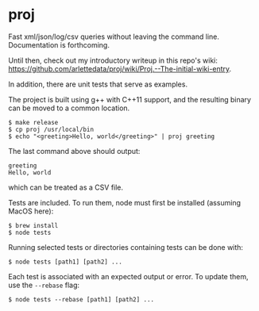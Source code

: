# proj
Fast xml/json/log/csv queries without leaving the command line.  Documentation is forthcoming.  

Until then, check out my introductory writeup in this repo's wiki: https://github.com/arlettedata/proj/wiki/Proj.--The-initial-wiki-entry.

In addition, there are unit tests that serve as examples.

The project is built using g++ with C++11 support, and the resulting binary can be moved to a common location.

```
$ make release
$ cp proj /usr/local/bin
$ echo "<greeting>Hello, world</greeting>" | proj greeting
```

The last command above should output:
```
greeting
Hello, world
```
which can be treated as a CSV file.

Tests are included.  To run them, node must first be installed (assuming MacOS here):

```
$ brew install 
$ node tests
```

Running selected tests or directories containing tests can be done with:
```
$ node tests [path1] [path2] ... 
```

Each test is associated with an expected output or error.  To update them, use the `--rebase` flag:
```
$ node tests --rebase [path1] [path2] ... 
```
